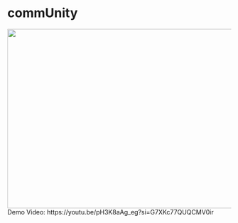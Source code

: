 # commUnity
<img src="https://i.imgur.com/tlciATP.png" width="774" height="404">
Demo Video: https://youtu.be/pH3K8aAg_eg?si=G7XKc77QUQCMV0ir
